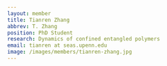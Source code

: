 ```yaml
---
layout: member
title: Tianren Zhang
abbrev: T. Zhang
position: PhD Student
research: Dynamics of confined entangled polymers
email: tianren at seas.upenn.edu
image: /images/members/tianren-zhang.jpg
---
```

